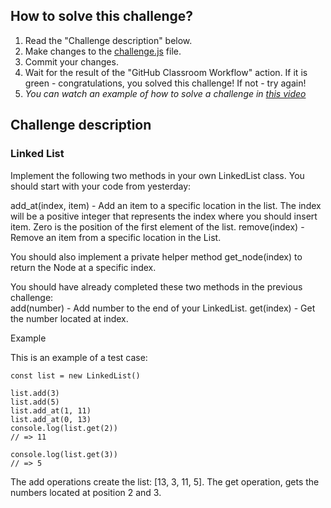 ## How to solve this challenge?

1. Read the "Challenge description" below.
2. Make changes to the [challenge.js](./challenge.js) file.
3. Commit your changes.
4. Wait for the result of the "GitHub Classroom Workflow" action. If it is green - congratulations, you solved this challenge! If not - try again!
5. *You can watch an example of how to solve a challenge in [this video](https://microverse.pathwright.com/library/fast-track-algorithms-data-structures/69123/path/step/113963868/)*

## Challenge description

### Linked List  

Implement the following two methods in your own LinkedList class. You should start with your code from yesterday:  

add_at(index, item) - Add an item to a specific location in the list. The index will be a positive integer that represents the index where you should insert item. Zero is the position of the first element of the list. 
remove(index) - Remove an item from a specific location in the List.  

You should also implement a private helper method get_node(index) to return the Node at a specific index.  

You should have already completed these two methods in the previous challenge:  
add(number) - Add number to the end of your LinkedList. 
get(index) - Get the number located at index.  

Example  

This is an example of a test case:  

```
const list = new LinkedList()

list.add(3)
list.add(5)
list.add_at(1, 11)
list.add_at(0, 13)
console.log(list.get(2))
// => 11

console.log(list.get(3))
// => 5
```

The add operations create the list: [13, 3, 11, 5]. The get operation, gets the numbers located at position 2 and 3.  
